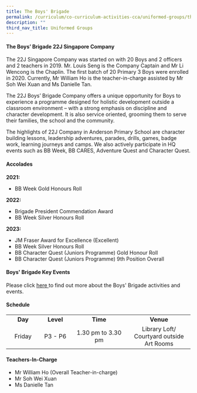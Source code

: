 ```yaml
---
title: The Boys' Brigade
permalink: /curriculum/co-curriculum-activities-cca/uniformed-groups/the-boys-brigade/
description: ""
third_nav_title: Uniformed Groups
---
```

<h4><strong>The Boys’ Brigade 22J Singapore Company</strong></h4>
The 22J Singapore Company was started on with 20 Boys and 2 officers and 2 teachers in 2019.
Mr. Louis Seng is the Company Captain and Mr Li Wencong is the Chaplin. The first batch of 20
Primary 3 Boys were enrolled in 2020. Currently, Mr William Ho is the teacher-in-charge assisted
by Mr Soh Wei Xuan and Ms Danielle Tan.

The 22J Boys’ Brigade Company offers a unique opportunity for Boys to experience a
programme designed for holistic development outside a classroom environment – with a strong
emphasis on discipline and character development. It is also service oriented, grooming them to
serve their families, the school and the community.

The highlights of 22J Company in Anderson Primary School are character building lessons,
leadership adventures, parades, drills, games, badge work, learning journeys and camps. We
also actively participate in HQ events such as BB Week, BB CARES, Adventure Quest and
Character Quest.
<br>

<h4><strong>Accolades</strong></h4>

**2021:**
* BB Week Gold Honours Roll

**2022:** 
* Brigade President Commendation Award
* BB Week Silver Honours Roll

**2023:** 
* JM Fraser Award for Excellence (Excellent)
* BB Week Silver Honours Roll
* BB Character Quest (Juniors Programme) Gold Honour Roll
* BB Character Quest (Juniors Programme) 9th Position Overall


<h4><strong>Boys' Brigade Key Events</strong></h4>
<p>Please click&nbsp;<a href="/curriculum/co-curriculum-activities-cca/uniformed-groups/the-boys-brigade/boys-brigade-key-events" target="_blank" rel="noopener">here&nbsp;</a>to find out more about the Boys' Brigade activities and events.</p>
<h4><strong>Schedule</strong></h4>
<table>
<tbody>
<tr>
<td style="text-align: center;" width="76"><strong>Day</strong></td>
<td style="text-align: center;" width="68"><strong>Level</strong></td>
<td style="text-align: center;" width="139"><strong>Time</strong></td>
<td style="text-align: center;" width="156"><strong>Venue</strong></td>
</tr>
<tr>
<td style="text-align: center;" width="76">Friday</td>
<td style="text-align: center;" width="68">P3 - P6</td>
<td style="text-align: center;" width="139">1.30 pm to 3.30 pm</td>
<td style="text-align: center;" width="156">Library Loft/<br>Courtyard outside Art Rooms</td>
</tr>
</tbody>
</table>
<h4><strong>Teachers-In-Charge</strong></h4>
<ul>
<li>Mr William Ho (Overall Teacher-in-charge)</li>
<li>Mr Soh Wei Xuan</li>
<li>Ms Danielle Tan</li>
</ul>